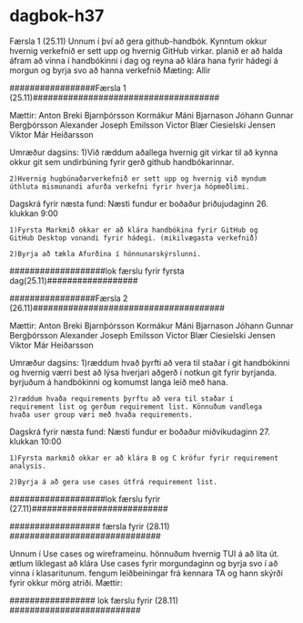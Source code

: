 # dagbok-h37
Færsla 1 (25.11)
Unnum í því að gera github-handbók. Kynntum okkur hvernig verkefnið er sett upp og hvernig GitHub virkar.
planið er að halda áfram að vinna í handbókinni í dag og reyna að klára hana fyrir hádegi á morgun og byrja svo að hanna verkefnið
Mæting:
Allir

#################Færsla 1 (25.11)#####################################

Mættir:
    Anton Breki Bjarnþórsson
    Kormákur Máni Bjarnason
    Jóhann Gunnar Bergþórsson
    Alexander Joseph Emilsson 
    Victor Blær Ciesielski Jensen
    Viktor Már Heiðarsson

Umræður dagsins:
    1)Við ræddum aðallega hvernig git virkar til að kynna okkur 
    git sem undirbúning fyrir gerð github handbókarinnar.

    2)Hvernig hugbúnaðarverkefnið er sett upp og hvernig við myndum 
    úthluta mismunandi afurða verkefni fyrir hverja hópmeðlimi.

Dagskrá fyrir næsta fund:
    Næsti fundur er boðaður þriðujudaginn 26. klukkan 9:00

    1)Fyrsta Markmið okkar er að klára handbókina fyrir GitHub og
    GitHub Desktop vonandi fyrir hádegi. (mikilvægasta verkefnið)

    2)Byrja að tækla Afurðina í hönnunarskýrslunni.

###################lok færslu fyrir fyrsta dag(25.11)##################   






#################Færsla 2 (26.11)######################################

Mættir:
    Anton Breki Bjarnþórsson
    Kormákur Máni Bjarnason
    Jóhann Gunnar Bergþórsson
    Alexander Joseph Emilsson 
    Victor Blær Ciesielski Jensen
    Viktor Már Heiðarsson

Umræður dagsins:
    1)ræddum hvað þyrfti að vera til staðar í git handbókinni og 
    hvernig værri best að lýsa hverjari aðgerð í notkun git fyrir
    byrjanda. byrjuðum á handbókinni og komumst langa leið með hana.

    2)ræddum hvaða requirements þyrftu að vera til staðar í
    requirement list og gerðum requirement list. Könnuðum vandlega 
    hvaða user group væri með hvaða requirements.

Dagskrá fyrir næsta fund:
    Næsti fundur er boðaður miðvikudaginn 27. klukkan 10:00

    1)Fyrsta markmið okkar er að klára B og C kröfur fyrir requirement 
    analysis.

    2)Byrja á að gera use cases útfrá requirement list.

###################lok færslu fyrir (27.11)###########################   

################## færsla fyrir (28.11) ##############################

Unnum í Use cases og wireframeinu. hönnuðum hvernig TUI á að líta út. ætlum líklegast 
að klára Use cases fyrir morgundaginn og byrja svo í að vinna í klasaritunum.
fengum leiðbeiningar frá kennara TA og hann skýrði fyrir okkur mörg atriði.
Mættir:

################# lok færslu fyrir (28.11) ##########################


